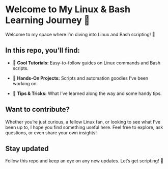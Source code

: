 # Welcome to My Linux & Bash Learning Journey 🚀

Welcome to my space where I’m diving into Linux and Bash scripting! 🎉

## In this repo, you’ll find:

- 📝 **Cool Tutorials:** Easy-to-follow guides on Linux commands and Bash scripts.

- 👐 **Hands-On Projects:** Scripts and automation goodies I’ve been working on.  

- 🧠 **Tips & Tricks:** What I’ve learned along the way and some handy tips.

## Want to contribute?

Whether you’re just curious, a fellow Linux fan, or looking to see what I’ve been up to, I hope you find something useful here. Feel free to explore, ask questions, or even share your own insights!

## Stay updated
Follow this repo and keep an eye on any new updates. Let’s get scripting! 🚀

